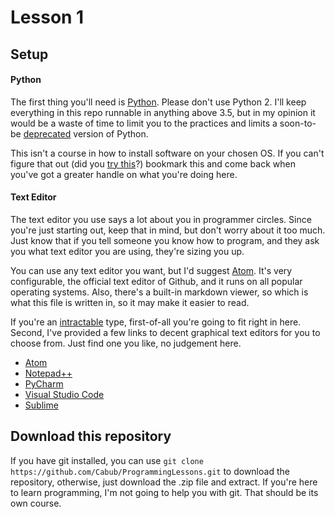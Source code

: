 # Lesson 1

## Setup

#### Python

The first thing you'll need is [Python](https://www.python.org/downloads/). Please don't use Python 2. I'll keep everything in this repo runnable in anything above 3.5, but in my opinion it would be a waste of time to limit you to the practices and limits a soon-to-be [deprecated](https://en.wikipedia.org/wiki/Deprecation) version of Python.

This isn't a course in how to install software on your chosen OS. If you can't figure that out (did you [try this](http://www.dummies.com/software/for-seniors-how-to-install-a-new-computer-program/)?) bookmark this and come back when you've got a greater handle on what you're doing here.

#### Text Editor

The text editor you use says a lot about you in programmer circles. Since you're just starting out, keep that in mind, but don't worry about it too much. Just know that if you tell someone you know how to program, and they ask you what text editor you are using, they're sizing you up.

You can use any text editor you want, but I'd suggest [Atom](https://atom.io/). It's very configurable, the official text editor of Github, and it runs on all popular operating systems. Also, there's a built-in markdown viewer, so which is what this file is written in, so it may make it easier to read.

If you're an  [intractable](http://www.thefreedictionary.com/intractable) type, first-of-all you're going to fit right in here. Second, I've provided a few links to decent graphical text editors for you to choose from. Just find one you like, no judgement here.

* [Atom](https://atom.io/)
* [Notepad++](http://www.thefreedictionary.com/intractable)
* [PyCharm](https://www.jetbrains.com/pycharm/)
* [Visual Studio Code](https://code.visualstudio.com/)
* [Sublime](http://www.sublimetext.com/)

## Download this repository

If you have git installed, you can use ``` git clone https://github.com/Cabub/ProgrammingLessons.git ``` to download the repository, otherwise, just download the .zip file and extract. If you're here to learn programming, I'm not going to help you with git. That should be its own course.
